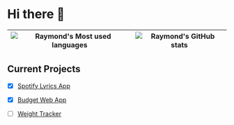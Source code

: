 # Hi there 👋

| ![Raymond's Most used languages](https://github-readme-stats.vercel.app/api/top-langs?username=RayGuo357&theme=dracula&show_icons=true$langs_count=8&layout=compact)       |  ![Raymond's GitHub stats](https://github-readme-stats.vercel.app/api?username=RayGuo357&theme=dracula&show_icons=true) |
| ------------- | :-------------: |

## Current Projects

- [x] [Spotify Lyrics App](https://github.com/RayGuo357/SpotifyLyrics)
- [x] [Budget Web App](https://github.com/RayGuo357/budget-web-app)
- [ ] [Weight Tracker](https://github.com/RayGuo357/no-time-to-weight)


<!--
**RayGuo357/RayGuo357** is a ✨ _special_ ✨ repository because its `README.md` (this file) appears on your GitHub profile.

Here are some ideas to get you started:

- 🔭 I’m currently working on ...
- 🌱 I’m currently learning ...
- 👯 I’m looking to collaborate on ...
- 🤔 I’m looking for help with ...
- 💬 Ask me about ...
- 📫 How to reach me: ...
- 😄 Pronouns: ...
- ⚡ Fun fact: ...
-->
